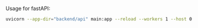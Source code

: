 Usage for fastAPI:

```bash
uvicorn --app-dir="backend/api" main:app --reload --workers 1 --host 0.0.0.0 --port 8000
```
